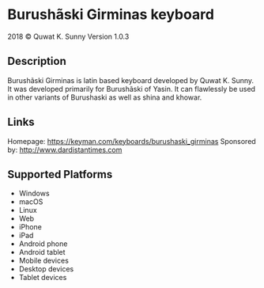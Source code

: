 ﻿Burushãski Girminas keyboard
==============

2018 © Quwat K. Sunny
Version 1.0.3

Description
-----------

Burushãski Girminas is latin based keyboard developed by Quwat K. Sunny. It was developed primarily for Burushãski of Yasin. It can flawlessly be used in other variants of Burushaski as well as shina and khowar.
 

Links
-----
Homepage:     https://keyman.com/keyboards/burushaski_girminas
Sponsored by: http://www.dardistantimes.com


Supported Platforms
-------------------
 * Windows
 * macOS
 * Linux
 * Web
 * iPhone
 * iPad
 * Android phone
 * Android tablet
 * Mobile devices
 * Desktop devices
 * Tablet devices

